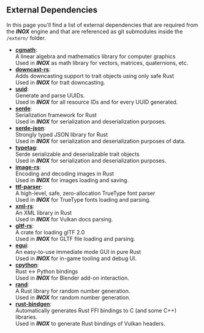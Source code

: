 ## External Dependencies



In this page you'll find a list of external dependencies that are required from the _**INOX**_ engine
and that are referenced as git submodules inside the `/extern/` folder. 

- [**cgmath**](https://github.com/rustgd/cgmath): \
  A linear algebra and mathematics library for computer graphics \
  Used in _**INOX**_ as math library for vectors, matrices, quaternions, etc.
- [**downcast-rs**](https://github.com/marcianx/downcast-rs): \
  Adds downcasting support to trait objects using only safe Rust \
  Used in _**INOX**_ for trait downcasting.
- [**uuid**](https://github.com/uuid-rs/uuid): \
  Generate and parse UUIDs. \
  Used in _**INOX**_ for all resource IDs and for every UUID generated.
- [**serde**](https://github.com/serde-rs/serde): \
  Serialization framework for Rust \
  Used in _**INOX**_ for serialization and deserialization purposes.
- [**serde-json**](https://github.com/serde-rs/json): \
  Strongly typed JSON library for Rust \
  Used in _**INOX**_ for serialization and deserialization purposes of data.
- [**typetag**](https://github.com/dtolnay/typetag): \
  Serde serializable and deserializable trait objects \
  Used in _**INOX**_ for serialization and deserialization purposes.
- [**image-rs**](https://github.com/image-rs/image): \
  Encoding and decoding images in Rust \
  Used in _**INOX**_ for images loading and saving.
- [**ttf-parser**](https://github.com/RazrFalcon/ttf-parser): \
  A high-level, safe, zero-allocation TrueType font parser \
  Used in _**INOX**_ for TrueType fonts loading and parsing.
- [**xml-rs**](https://github.com/netvl/xml-rs): \
  An XML library in Rust \
  Used in _**INOX**_ for Vulkan docs parsing.
- [**gltf-rs**](https://github.com/gltf-rs/gltf): \
  A crate for loading glTF 2.0 \
  Used in _**INOX**_ for GLTF file loading and parsing.
- [**egui**](https://github.com/emilk/egui): \
  An easy-to-use immediate mode GUI in pure Rust \
  Used in _**INOX**_ for in-game tooling and debug UI.
- [**cpython**](https://github.com/dgrunwald/rust-cpython): \
  Rust <-> Python bindings \
  Used in _**INOX**_ for Blender add-on interaction.
- [**rand**](https://github.com/rust-random/rand): \
  A Rust library for random number generation. \
  Used in _**INOX**_ for random number generation.
- [**rust-bindgen**](https://github.com/rust-lang/rust-bindgen): \
  Automatically generates Rust FFI bindings to C (and some C++) libraries. \
  Used in _**INOX**_ to generate Rust bindings of Vulkan headers.